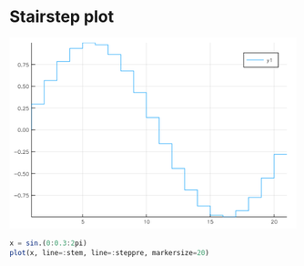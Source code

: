 # Stairstep plot

![step.png](figures/step.png)

```julia
x = sin.(0:0.3:2pi)
plot(x, line=:stem, line=:steppre, markersize=20)
```
